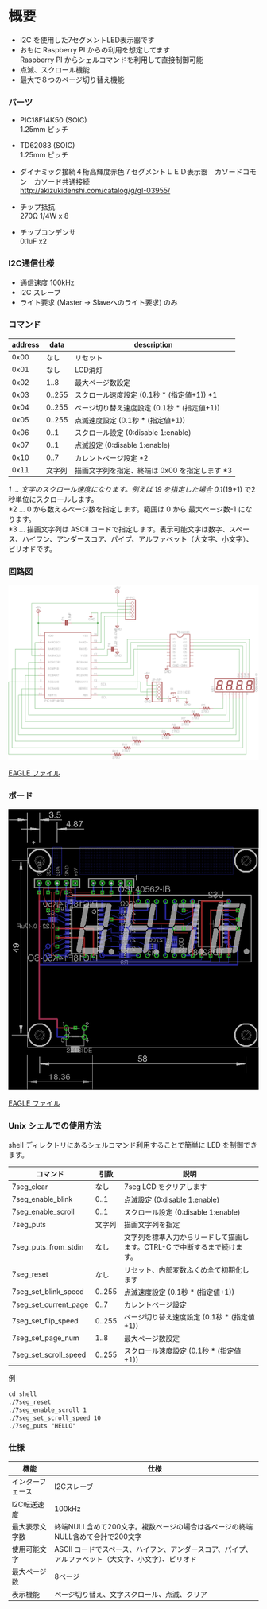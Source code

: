 概要
====

- I2C を使用した7セグメントLED表示器です
- おもに Raspberry PI からの利用を想定してます  
 Raspberry PI からシェルコマンドを利用して直接制御可能
- 点滅、スクロール機能
- 最大で８つのページ切り替え機能


### パーツ

- PIC18F14K50 (SOIC)  
 1.25mm ピッチ

- TD62083 (SOIC)  
 1.25mm ピッチ

- ダイナミック接続４桁高輝度赤色７セグメントＬＥＤ表示器　カソードコモン　カソード共通接続  
 http://akizukidenshi.com/catalog/g/gI-03955/

- チップ抵抗  
 270Ω  1/4W x 8  

- チップコンデンサ  
 0.1uF  x2


### I2C通信仕様

- 通信速度 100kHz
- I2C スレーブ
- ライト要求 (Master -> Slaveへのライト要求) のみ

### コマンド

| address | data   | description |
|---------|--------|-------------|
| 0x00    | なし   | リセット    |
| 0x01    | なし   | LCD消灯     |
| 0x02    | 1..8   | 最大ページ数設定  |
| 0x03    | 0..255 | スクロール速度設定 (0.1秒 * (指定値+1)) *1  |
| 0x04    | 0..255 | ページ切り替え速度設定 (0.1秒 * (指定値+1))  |
| 0x05    | 0..255 | 点滅速度設定 (0.1秒 * (指定値+1))  |
| 0x06    | 0..1   | スクロール設定 (0:disable 1:enable)|
| 0x07    | 0..1   | 点滅設定 (0:disable 1:enable) |
| 0x10    | 0..7   | カレントページ設定 *2 |
| 0x11    | 文字列 | 描画文字列を指定、終端は 0x00 を指定します *3 |

*1 ... 文字のスクロール速度になります。例えば 19 を指定した場合 0.1*(19+1) で2秒単位にスクロールします。  
*2 ... 0 から数えるページ数を指定します。範囲は 0 から 最大ページ数-1 になります。  
*3 ... 描画文字列は ASCII コードで指定します。表示可能文字は数字、スペース、ハイフン、アンダースコア、パイプ、アルファベット（大文字、小文字）、ピリオドです。  


### 回路図

![回路図](./doc/eagle/i2c-7segled-SOIC-schematic.png)

[EAGLE ファイル](./doc/eagle/i2c-7segled-SOIC.sch)

### ボード

![ボード](./doc/eagle/i2c-7segled-SOIC-board.png)

[EAGLE ファイル](./doc/eagle/i2c-7segled-SOIC.brd)

### Unix シェルでの使用方法

shell ディレクトリにあるシェルコマンド利用することで簡単に LED を制御できます。

|コマンド              |引数  |説明                   |
|----------------------|------|-----------------------|
|7seg_clear            |なし  |7seg LCD をクリアします|
|7seg_enable_blink     |0..1  |点滅設定 (0:disable 1:enable)|
|7seg_enable_scroll    |0..1  |スクロール設定 (0:disable 1:enable)|
|7seg_puts             |文字列|描画文字列を指定|
|7seg_puts_from_stdin  |なし  |文字列を標準入力からリードして描画します。CTRL-C で中断するまで続けます。|
|7seg_reset            |なし  |リセット、内部変数ふくめ全て初期化します|
|7seg_set_blink_speed  |0..255| 点滅速度設定 (0.1秒 * (指定値+1))  |
|7seg_set_current_page |0..7  | カレントページ設定 |
|7seg_set_flip_speed   |0..255| ページ切り替え速度設定 (0.1秒 * (指定値+1))  |
|7seg_set_page_num     |1..8  | 最大ページ数設定  |
|7seg_set_scroll_speed |0..255| スクロール速度設定 (0.1秒 * (指定値+1))  |


例
```````````````````
cd shell
./7seg_reset
./7seg_enable_scroll 1
./7seg_set_scroll_speed 10
./7seg_puts "HELLO"
```````````````````


### 仕様


| 機能             | 仕様  |
|------------------|--------------|
|インターフェース  |I2Cスレーブ  |
|I2C転送速度       |100kHz       |
|最大表示文字数    |終端NULL含めて200文字。複数ページの場合は各ページの終端NULL含めて合計で200文字|
|使用可能文字      |ASCII コードでスペース、ハイフン、アンダースコア、パイプ、アルファベット（大文字、小文字）、ピリオド|
|最大ページ数      |8ページ|
|表示機能          |ページ切り替え、文字スクロール、点滅、クリア|

